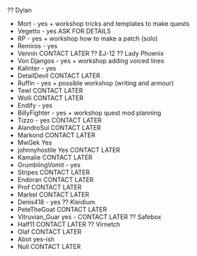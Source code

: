 ?? Dylan
 - Mort - yes + workshop tricks and templates to make quests
- Vegetto - yes ASK FOR DETAILS
- RP - yes + workshop how to make a patch (solo)
- Remiros - yes
- Vennin CONTACT LATER
?? EJ-12
?? Lady Phoenix
- Von Djangos - yes + workshop adding voiced lines
- Kalinter - yes
- DetailDevil CONTACT LATER
- Ruffin - yes + possible workshop (writing and armour)
- Tewl CONTACT LATER
- Wolli CONTACT LATER
- Endify - yes
- BillyFighter - yes + workshop quest mod planning
- Tizzo - yes CONTACT LATER
- AlandroSul CONTACT LATER
- Markond CONTACT LATER
- MwGek Yes
- johnnyhostile Yes CONTACT LATER
- Kamalie CONTACT LATER
- GrumblingVomit - yes
- Stripes CONTACT LATER
- Endoran CONTACT LATER
- Prof CONTACT LATER
- Markel CONTACT LATER
- Denis418 - yes
?? Kleidium
- PeteTheGoat CONTACT LATER
- Vitruvian_Guar yes - CONTACT LATER
?? Safebox
- Half11 CONTACT LATER
?? Virnetch
- Olaf CONTACT LATER
- Abot yes-ish
- Null CONTACT LATER

